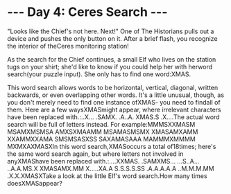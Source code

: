 # --- Day 4: Ceres Search ---

"Looks like the Chief's not here. Next!" One of The Historians pulls out a device and pushes the only button on it. After a brief flash, you recognize the interior of theCeres monitoring station!

As the search for the Chief continues, a small Elf who lives on the station tugs on your shirt; she'd like to know if you could help her with herword search(your puzzle input). She only has to find one word:XMAS.

This word search allows words to be horizontal, vertical, diagonal, written backwards, or even overlapping other words. It's a little unusual, though, as you don't merely need to find one instance ofXMAS- you need to findall of them. Here are a few waysXMASmight appear, where irrelevant characters have been replaced with.:..X...
.SAMX.
.A..A.
XMAS.S
.X....The actual word search will be full of letters instead. For example:MMMSXXMASM
MSAMXMSMSA
AMXSXMAAMM
MSAMASMSMX
XMASAMXAMM
XXAMMXXAMA
SMSMSASXSS
SAXAMASAAA
MAMMMXMMMM
MXMXAXMASXIn this word search,XMASoccurs a total of18times; here's the same word search again, but where letters not involved in anyXMAShave been replaced with.:....XXMAS.
.SAMXMS...
...S..A...
..A.A.MS.X
XMASAMX.MM
X.....XA.A
S.S.S.S.SS
.A.A.A.A.A
..M.M.M.MM
.X.X.XMASXTake a look at the little Elf's word search.How many times doesXMASappear?

